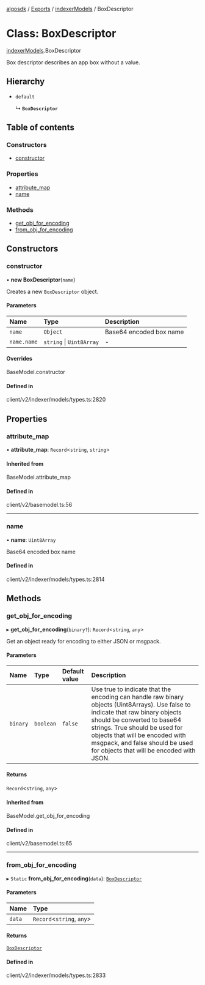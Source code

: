 [algosdk](../README.md) / [Exports](../modules.md) / [indexerModels](../modules/indexerModels.md) / BoxDescriptor

# Class: BoxDescriptor

[indexerModels](../modules/indexerModels.md).BoxDescriptor

Box descriptor describes an app box without a value.

## Hierarchy

- `default`

  ↳ **`BoxDescriptor`**

## Table of contents

### Constructors

- [constructor](indexerModels.BoxDescriptor.md#constructor)

### Properties

- [attribute\_map](indexerModels.BoxDescriptor.md#attribute_map)
- [name](indexerModels.BoxDescriptor.md#name)

### Methods

- [get\_obj\_for\_encoding](indexerModels.BoxDescriptor.md#get_obj_for_encoding)
- [from\_obj\_for\_encoding](indexerModels.BoxDescriptor.md#from_obj_for_encoding)

## Constructors

### constructor

• **new BoxDescriptor**(`name`)

Creates a new `BoxDescriptor` object.

#### Parameters

| Name | Type | Description |
| :------ | :------ | :------ |
| `name` | `Object` | Base64 encoded box name |
| `name.name` | `string` \| `Uint8Array` | - |

#### Overrides

BaseModel.constructor

#### Defined in

client/v2/indexer/models/types.ts:2820

## Properties

### attribute\_map

• **attribute\_map**: `Record`\<`string`, `string`\>

#### Inherited from

BaseModel.attribute\_map

#### Defined in

client/v2/basemodel.ts:56

___

### name

• **name**: `Uint8Array`

Base64 encoded box name

#### Defined in

client/v2/indexer/models/types.ts:2814

## Methods

### get\_obj\_for\_encoding

▸ **get_obj_for_encoding**(`binary?`): `Record`\<`string`, `any`\>

Get an object ready for encoding to either JSON or msgpack.

#### Parameters

| Name | Type | Default value | Description |
| :------ | :------ | :------ | :------ |
| `binary` | `boolean` | `false` | Use true to indicate that the encoding can handle raw binary objects (Uint8Arrays). Use false to indicate that raw binary objects should be converted to base64 strings. True should be used for objects that will be encoded with msgpack, and false should be used for objects that will be encoded with JSON. |

#### Returns

`Record`\<`string`, `any`\>

#### Inherited from

BaseModel.get\_obj\_for\_encoding

#### Defined in

client/v2/basemodel.ts:65

___

### from\_obj\_for\_encoding

▸ `Static` **from_obj_for_encoding**(`data`): [`BoxDescriptor`](indexerModels.BoxDescriptor.md)

#### Parameters

| Name | Type |
| :------ | :------ |
| `data` | `Record`\<`string`, `any`\> |

#### Returns

[`BoxDescriptor`](indexerModels.BoxDescriptor.md)

#### Defined in

client/v2/indexer/models/types.ts:2833
